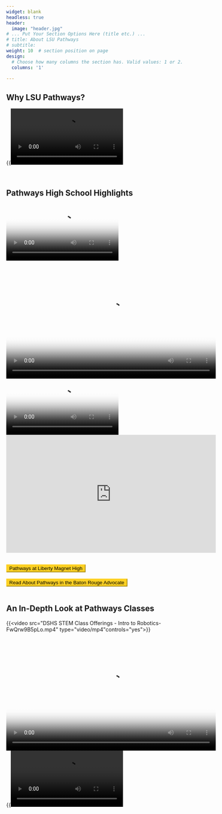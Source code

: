 ```yaml
---
widget: blank
headless: true
header:
  image: "header.jpg"
# ... Put Your Section Options Here (title etc.) ...
# title: About LSU Pathways
# subtitle:
weight: 10  # section position on page
design:
  # Choose how many columns the section has. Valid values: 1 or 2.
  columns: '1'
  
---
```

## **Why LSU Pathways?**

{{<video src="LPB-Rethinking-Education.mp4" controls="yes" >}}

<br>

## **Pathways High School Highlights**
<video controls poster= "Sci News.png">
  <source src="Robotics Revolution.mp4"type="video/mp4"></video>
<video controls poster= "Zoom RG.png" width="560" height="315">
  <source src="Franklin Engineering Zoom Goldberg Machine (1) (1).mp4" type="video/mp4"></video>
<video controls poster= "HHS.png">
  <source src="HHMS Engineering Program.mp4"type="video/mp4"></video>
<center> <iframe width="560" height="315" src="https://www.youtube.com/embed/7z1R_pSNKCk" title="" frameborder="0" allow="accelerometer; autoplay; clipboard-write; encrypted-media; gyroscope; picture-in-picture" allowfullscreen></iframe> </center>

<br>

<a href="https://www.libertymagnet.com/stem-pathways" target="_blank"><button style= "background-color:#fdd023; border-color: #fdd023"> Pathways at Liberty Magnet High </button></a> 
<br></br>
<a href="https://www.theadvocate.com/baton_rouge/news/communities/livingston_tangipahoa/article_140b2d96-fc56-11eb-a23e-f705caf80b8c.html" target="_blank"><button style= "background-color:#fdd023; border-color: #fdd023"> Read About Pathways in the Baton Rouge Advocate </button></a>
<br></br>

## **An In-Depth Look at Pathways Classes**
{{<video src="DSHS STEM Class Offerings - Intro to Robotics-FwQrw9B5pLo.mp4" type="video/mp4"controls="yes">}}
<video width="560" height="315" poster= "Robotics DSH.png" controls>
  <source src="DSHS STEM Class Offerings - Advanced Robotics (Denham Venom)-r3OhVw0xJHY.mp4" type="video/mp4"> </video>
{{<video src="DSHS STEM Class Offerings - Intro to Engineering-gBvOnLZFYXg.mp4" controls="yes">}}
{{<video src="DSHS STEM Class Offerings - Engineering Design & Development-E4ipeoncr6E.mp4" controls="yes">}}
{{<video src="DSHS STEM Class Offerings - Drones-oOiQzfXNhx0.mp4" type="video/mp4"controls="yes">}}
<video controls poster= "Film.png">
  <source src="DSHS STEM Class Offerings - Film & TV (Basic and Advanced)-3UyCU9izdbI.mp4" type="video/mp4"> </video>
{{<video src="DSHS STEM Class Offerings - Programming for Digital Media-Q965aNspFvo.mp4" controls="yes">}}
<video controls poster= "Digital Story.png"> 
  <source src="DSHS STEM Class Offerings - Digital Storytelling-2WfrmUAQTsc.mp4" type="video/mp4"> </video>
{{<video src="DSHS STEM Class Offerings - Intro to Computational Thinking-GcI03k5oXXQ.mp4"type="video/mp4"controls="yes">}}
{{<video src="DSHS STEM Class Offerings - Cybersecurity-mmn8qxfS-To.mp4" controls= "yes">}}
{{<video src="DSHS STEM Class Offerings - Data Manipulation & Analysis-WETzzKyQmvA.mp4" controls="yes">}}










